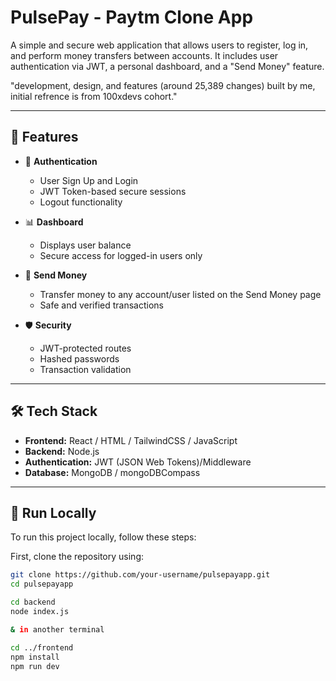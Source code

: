 # PulsePay - Paytm Clone App 

A simple and secure web application that allows users to register, log in, and perform money transfers between accounts. It includes user authentication via JWT, a personal dashboard, and a "Send Money" feature.

"development, design, and features (around 25,389 changes) built by me, initial refrence is from 100xdevs cohort."

---

## 🔧 Features

- 🔐 **Authentication**
  - User Sign Up and Login
  - JWT Token-based secure sessions
  - Logout functionality

- 📊 **Dashboard**
  - Displays user balance
  - Secure access for logged-in users only

- 💸 **Send Money**
  - Transfer money to any account/user listed on the Send Money page
  - Safe and verified transactions

- 🛡️ **Security**
  - JWT-protected routes
  - Hashed passwords
  - Transaction validation

---

## 🛠️ Tech Stack

- **Frontend:** React / HTML / TailwindCSS / JavaScript
- **Backend:** Node.js
- **Authentication:** JWT (JSON Web Tokens)/Middleware 
- **Database:** MongoDB / mongoDBCompass

---

## 🚀 Run Locally

To run this project locally, follow these steps:

First, clone the repository using:

```bash
git clone https://github.com/your-username/pulsepayapp.git
cd pulsepayapp

cd backend
node index.js

& in another terminal

cd ../frontend
npm install
npm run dev

```


